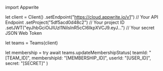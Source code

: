 import Appwrite

let client = Client()
    .setEndpoint("https://cloud.appwrite.io/v1") // Your API Endpoint
    .setProject("5df5acd0d48c2") // Your project ID
    .setJWT("eyJhbGciOiJIUzI1NiIsInR5cCI6IkpXVCJ9.eyJ...") // Your secret JSON Web Token

let teams = Teams(client)

let membership = try await teams.updateMembershipStatus(
    teamId: "[TEAM_ID]",
    membershipId: "[MEMBERSHIP_ID]",
    userId: "[USER_ID]",
    secret: "[SECRET]"
)

